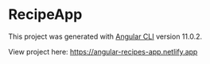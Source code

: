 # RecipeApp

This project was generated with [Angular CLI](https://github.com/angular/angular-cli) version 11.0.2.

View project here: https://angular-recipes-app.netlify.app
